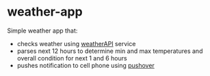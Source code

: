 # weather-app
Simple weather app that:
- checks weather using [weatherAPI](https://api.met.no/doc/) service
- parses next 12 hours to determine min and max temperatures and overall condition for next 1 and 6 hours
- pushes notification to cell phone using [pushover](https://pushover.net/)